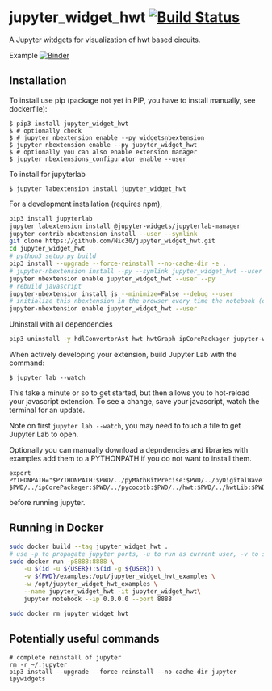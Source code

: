 jupyter_widget_hwt [![Build Status](https://travis-ci.org/Nic30/jupyter_widget_hwt.svg?branch=master)](https://travis-ci.org/Nic30/jupyter_widget_hwt)
===============================


A Jupyter witdgets for visualization of hwt based circuits.

Example [![Binder](https://mybinder.org/badge_logo.svg)](https://mybinder.org/v2/gh/Nic30/jupyter_widget_hwt.git/master?filepath=examples%2Fexample_simple.ipynb)


Installation
------------

To install use pip (package not yet in PIP, you have to install manually, see dockerfile):

    $ pip3 install jupyter_widget_hwt
    $ # optionally check
    $ # jupyter nbextension enable --py widgetsnbextension
    $ jupyter nbextension enable --py jupyter_widget_hwt
    $ # optionally you can also enable extension manager
    $ jupyter nbextensions_configurator enable --user

To install for jupyterlab

    $ jupyter labextension install jupyter_widget_hwt

For a development installation (requires npm),
```bash
pip3 install jupyterlab
jupyter labextension install @jupyter-widgets/jupyterlab-manager
jupyter contrib nbextension install --user --symlink
git clone https://github.com/Nic30/jupyter_widget_hwt.git
cd jupyter_widget_hwt
# python3 setup.py build
pip3 install --upgrade --force-reinstall --no-cache-dir -e .
# jupyter-nbextension install --py --symlink jupyter_widget_hwt --user
jupyter nbextension enable jupyter_widget_hwt --user --py
# rebuild javascript
jupyter-nbextension install js --minimize=False --debug --user
# initialize this nbextension in the browser every time the notebook (or other app) loads
jupyter-nbextension enable jupyter_widget_hwt --user
```

Uninstall with all dependencies
```bash
pip3 uninstall -y hdlConvertorAst hwt hwtGraph ipCorePackager jupyter-widget-hwt pyDigitalWaveTools pyMathBitPrecise pycocotb
```

When actively developing your extension, build Jupyter Lab with the command:

    $ jupyter lab --watch

This take a minute or so to get started, but then allows you to hot-reload your javascript extension.
To see a change, save your javascript, watch the terminal for an update.

Note on first `jupyter lab --watch`, you may need to touch a file to get Jupyter Lab to open.

Optionally you can manually download a depndencies and libraries with examples add them to a PYTHONPATH
if you do not want to install them.
```
export PYTHONPATH="$PYTHONPATH:$PWD/../pyMathBitPrecise:$PWD/../pyDigitalWaveTools:$PWD/../hdlConvertorAst:\
$PWD/../ipCorePackager:$PWD/../pycocotb:$PWD/../hwt:$PWD/../hwtLib:$PWD/../hwtGraph"
```
before running jupyter.


Running in Docker
-----------------

```bash
sudo docker build --tag jupyter_widget_hwt .
# use -p to propagate jupyter ports, -u to run as current user, -v to share exampes, -w to set work dir
sudo docker run -p8888:8888 \
    -u $(id -u ${USER}):$(id -g ${USER}) \
    -v ${PWD}/examples:/opt/jupyter_widget_hwt_examples \
    -w /opt/jupyter_widget_hwt_examples \
    --name jupyter_widget_hwt -it jupyter_widget_hwt\
    jupyter notebook --ip 0.0.0.0 --port 8888

sudo docker rm jupyter_widget_hwt
```

Potentially useful commands
----------------------------
```
# complete reinstall of jupyter
rm -r ~/.jupyter
pip3 install --upgrade --force-reinstall --no-cache-dir jupyter ipywidgets
```